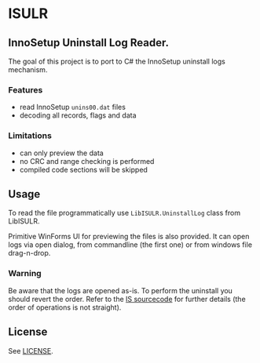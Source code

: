 # ISULR

## InnoSetup Uninstall Log Reader.

The goal of this project is to port to C# the InnoSetup uninstall logs mechanism.

### Features

* read InnoSetup `unins00.dat` files
* decoding all records, flags and data

### Limitations

* can only preview the data
* no CRC and range checking is performed
* compiled code sections will be skipped

## Usage

To read the file programmatically use `LibISULR.UninstallLog` class from LibISULR.

Primitive WinForms UI for previewing the files is also provided. It can open logs via open dialog, from commandline (the first one) or from windows file drag-n-drop.

### Warning

Be aware that the logs are opened as-is. To perform the uninstall you should revert the order. Refer to the [IS sourcecode](https://github.com/jrsoftware/issrc) for further details (the order of operations is not straight).

## License

See [LICENSE](https://github.com/preseverence/isulr/blob/master/LICENSE).
